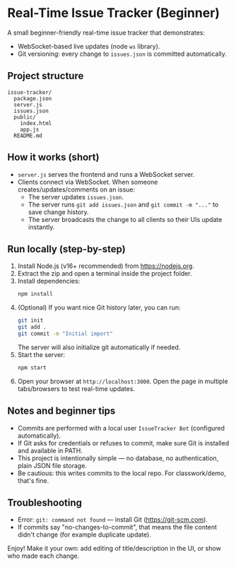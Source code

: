 # Real-Time Issue Tracker (Beginner)

A small beginner-friendly real-time issue tracker that demonstrates:
- WebSocket-based live updates (node `ws` library).
- Git versioning: every change to `issues.json` is committed automatically.

## Project structure
```
issue-tracker/
  package.json
  server.js
  issues.json
  public/
    index.html
    app.js
  README.md
```

## How it works (short)
- `server.js` serves the frontend and runs a WebSocket server.
- Clients connect via WebSocket. When someone creates/updates/comments on an issue:
  - The server updates `issues.json`.
  - The server runs `git add issues.json` and `git commit -m "..."` to save change history.
  - The server broadcasts the change to all clients so their UIs update instantly.

## Run locally (step-by-step)
1. Install Node.js (v16+ recommended) from https://nodejs.org.
2. Extract the zip and open a terminal inside the project folder.
3. Install dependencies:
   ```bash
   npm install
   ```
4. (Optional) If you want nice Git history later, you can run:
   ```bash
   git init
   git add .
   git commit -m "Initial import"
   ```
   The server will also initialize git automatically if needed.
5. Start the server:
   ```bash
   npm start
   ```
6. Open your browser at `http://localhost:3000`. Open the page in multiple tabs/browsers to test real-time updates.

## Notes and beginner tips
- Commits are performed with a local user `IssueTracker Bot` (configured automatically).
- If Git asks for credentials or refuses to commit, make sure Git is installed and available in PATH.
- This project is intentionally simple — no database, no authentication, plain JSON file storage.
- Be cautious: this writes commits to the local repo. For classwork/demo, that's fine.

## Troubleshooting
- Error: `git: command not found` — install Git (https://git-scm.com).
- If commits say "no-changes-to-commit", that means the file content didn't change (for example duplicate update).

Enjoy! Make it your own: add editing of title/description in the UI, or show who made each change.